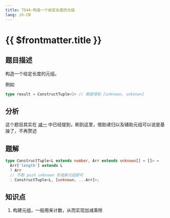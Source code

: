 ```yaml
---
title: 7544-构造一个给定长度的元组
lang: zh-CN
---
```


# {{ $frontmatter.title }}

## 题目描述

构造一个给定长度的元组。

例如

```ts
type result = ConstructTuple<2> // 期望得到 [unknown, unkonwn]
```

## 分析

这个题目其实在 [减一](/docs/medium/2257-%E5%87%8F%E4%B8%80.md) 中已经提到，刷到这里，借助递归以及辅助元组可以说是基操了，不再赘述

## 题解

```ts
type ConstructTuple<L extends number, Arr extends unknown[] = []> =
  Arr['length'] extends L
  ? Arr
  // 不断 push unknown 形成新元组即可
  : ConstructTuple<L, [unknown, ...Arr]>;
```

## 知识点

1. 构建元组，一般用来计数，从而实现加减乘除